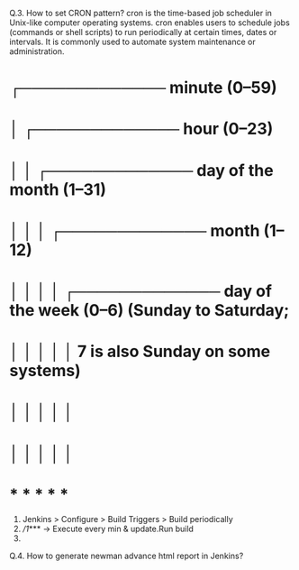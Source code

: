 Q.3. How to set CRON pattern?
cron is the time-based job scheduler in Unix-like computer operating systems. 
cron enables users to schedule jobs (commands or shell scripts) to run periodically at certain times, dates or intervals. 
It is commonly used to automate system maintenance or administration.

# ┌───────────── minute (0–59)
# │ ┌───────────── hour (0–23)
# │ │ ┌───────────── day of the month (1–31)
# │ │ │ ┌───────────── month (1–12)
# │ │ │ │ ┌───────────── day of the week (0–6) (Sunday to Saturday;
# │ │ │ │ │                                   7 is also Sunday on some systems)
# │ │ │ │ │
# │ │ │ │ │
# * * * * *

1. Jenkins > Configure > Build Triggers > Build periodically
2. */1****    -> Execute every min & update.Run build
3. 

Q.4. How to generate newman advance html report in Jenkins?
